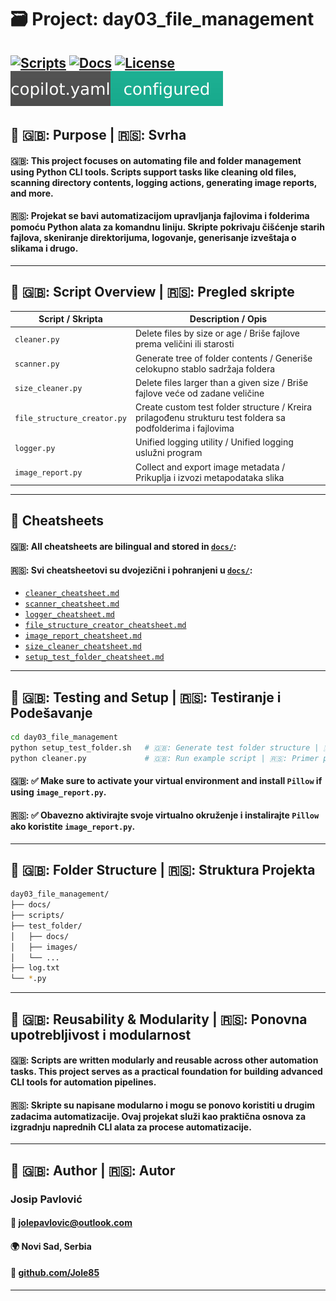 # 🗃️ Project: day03_file_management

[![Scripts](https://img.shields.io/badge/scripts-6-green?style=flat-square)](../scripts)
[![Docs](https://img.shields.io/badge/docs-cheatsheets-blue?style=flat-square)](docs/)
[![License](https://img.shields.io/github/license/Jole85/python-automation?style=flat-square)](../../LICENSE)
![copilot.yaml configured](./assets/copilot_badge.svg)
---

## 🧭 🇬🇧: Purpose | 🇷🇸: Svrha

#### 🇬🇧: This project focuses on automating file and folder management using Python CLI tools. Scripts support tasks like cleaning old files, scanning directory contents, logging actions, generating image reports, and more.

#### 🇷🇸: Projekat se bavi automatizacijom upravljanja fajlovima i folderima pomoću Python alata za komandnu liniju. Skripte pokrivaju čišćenje starih fajlova, skeniranje direktorijuma, logovanje, generisanje izveštaja o slikama i drugo.

---

## 📜 🇬🇧: Script Overview | 🇷🇸: Pregled skripte

| Script / Skripta | Description / Opis |
|--------|-------------|
| `cleaner.py` | Delete files by size or age / Briše fajlove prema veličini ili starosti |
| `scanner.py` | Generate tree of folder contents / Generiše celokupno stablo sadržaja foldera |
| `size_cleaner.py` | Delete files larger than a given size / Briše fajlove veće od zadane veličine |
| `file_structure_creator.py` | Create custom test folder structure / Kreira prilagođenu strukturu test foldera sa podfolderima i fajlovima |
| `logger.py` | Unified logging utility / Unified logging uslužni program |
| `image_report.py` | Collect and export image metadata / Prikuplja i izvozi metapodataka slika |

---

## 📄 Cheatsheets

#### 🇬🇧: All cheatsheets are bilingual and stored in [`docs/`](../docs/):
#### 🇷🇸: Svi cheatsheetovi su dvojezični i pohranjeni u [`docs/`](../docs/):

- [`cleaner_cheatsheet.md`](./cleaner_cheatsheet.md)
- [`scanner_cheatsheet.md`](./scanner_cheatsheet.md)
- [`logger_cheatsheet.md`](./logger_cheatsheet.md)
- [`file_structure_creator_cheatsheet.md`](./file_structure_creator_cheatsheet.md)
- [`image_report_cheatsheet.md`](./image_report_cheatsheet.md)
- [`size_cleaner_cheatsheet.md`](./size_cleaner_cheatsheet.md)
- [`setup_test_folder_cheatsheet.md`](./setup_test_folder_cheatsheet.md)

---

## 🧪 🇬🇧: Testing and Setup | 🇷🇸: Testiranje i Podešavanje

```bash
cd day03_file_management
python setup_test_folder.sh   # 🇬🇧: Generate test folder structure | 🇷🇸: Generiše strukturu test foldera
python cleaner.py             # 🇬🇧: Run example script | 🇷🇸: Primer pokretanja skripte
```
#### 🇬🇧: ✅ Make sure to activate your virtual environment and install `Pillow` if using `image_report.py`.
#### 🇷🇸: ✅ Obavezno aktivirajte svoje virtualno okruženje i instalirajte `Pillow` ako koristite `image_report.py`.

---

## 📁 🇬🇧: Folder Structure | 🇷🇸: Struktura Projekta

```bash
day03_file_management/
├── docs/
├── scripts/
├── test_folder/
│   ├── docs/
│   ├── images/
│   └── ...
├── log.txt
└── *.py
```

---

## 🔁 🇬🇧: Reusability & Modularity | 🇷🇸: Ponovna upotrebljivost i modularnost

#### 🇬🇧: Scripts are written modularly and reusable across other automation tasks. This project serves as a practical foundation for building advanced CLI tools for automation pipelines.
#### 🇷🇸: Skripte su napisane modularno i mogu se ponovo koristiti u drugim zadacima automatizacije. Ovaj projekat služi kao praktična osnova za izgradnju naprednih CLI alata za procese automatizacije.

---

## 👤 🇬🇧: Author | 🇷🇸: Autor
### Josip Pavlović
#### 📧 [jolepavlovic@outlook.com](mailto:jolepavlovic@outlook.com)
#### 🌍 Novi Sad, Serbia
#### 💼 [github.com/Jole85](https://github.com/Jole85)
---

